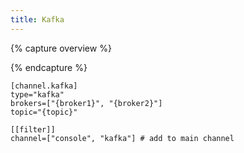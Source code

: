 ```yaml
---
title: Kafka
---
```


{% capture overview %}

{% endcapture %}

```
[channel.kafka]
type="kafka"
brokers=["{broker1}", "{broker2}"]
topic="{topic}" 

[[filter]]
channel=["console", "kafka"] # add to main channel
```

